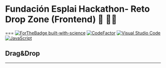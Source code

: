 # Fundación Esplai Hackathon- Reto Drop Zone (Frontend) :space_invader: :woman_artist:
===
[![ForTheBadge built-with-science](http://ForTheBadge.com/images/badges/built-with-science.svg)](https://GitHub.com/Naereen/)
[![CodeFactor](https://www.codefactor.io/repository/github/evascor/hackfront23/badge)](https://www.codefactor.io/repository/github/evascor/hackfront23)
[![Visual Studio Code](https://img.shields.io/badge/--007ACC?logo=visual%20studio%20code&logoColor=ffffff)](https://code.visualstudio.com/)
[![JavaScript](https://img.shields.io/badge/--F7DF1E?logo=javascript&logoColor=000)](https://www.javascript.com/)


## Drag&amp;Drop
---
